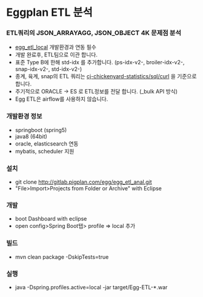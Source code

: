 # Eggplan ETL 분석

### ETL쿼리의 JSON_ARRAYAGG, JSON_OBJECT 4K 문제점 분석
- [egg_etl_local](http://gitlab.pigplanxe.co.kr/egg/egg_etl_local) 개발환경과 연동 필수
- 개발 완료후, ETL팀으로 이관 합니다.
- 표준 Type B에 한해 std-idx 를 추가합니다. (ps-idx-v2-, broiler-idx-v2-, snap-idx-v2-, std-idx-v2-)
- 종계, 육계, snap의 ETL 쿼리는 [cj-chickenyard-statistics/sql/curl](http://gitlab.pigplan.com/bearrundr/cj-chickenyard-statistics) 을 기준으로 합니다.
- 주기적으로 ORACLE -> ES 로 ETL정보를 전달 합니다. (_bulk API 방식) 
- Egg ETL은 airflow를 사용하지 않습니다.

### 개발환경 정보
- springboot (spring5)
- java8 (64bit)
- oracle, elasticsearch 연동
- mybatis, scheduler 지원

### 설치
- git clone http://gitlab.pigplan.com/egg/egg_etl_anal.git 
- "File>Import>Projects from Folder or Archive" with Eclipse

### 개발
- boot Dashboard with eclipse
- open config>Spring Boot탭> profile => local 추가
 
### 빌드
- mvn clean package -DskipTests=true

### 실행
- java -Dspring.profiles.active=local -jar target/Egg-ETL-*.war
